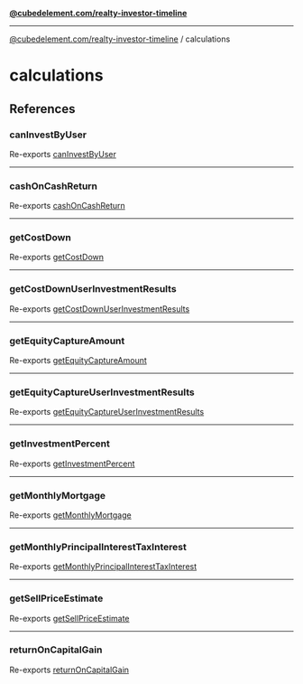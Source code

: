 [**@cubedelement.com/realty-investor-timeline**](../index.md)

---

[@cubedelement.com/realty-investor-timeline](../modules.md) / calculations

# calculations

## References

### canInvestByUser

Re-exports [canInvestByUser](can-invest-by-user/functions/canInvestByUser.md)

---

### cashOnCashReturn

Re-exports [cashOnCashReturn](cash-on-cash-return/functions/cashOnCashReturn.md)

---

### getCostDown

Re-exports [getCostDown](get-cost-down/functions/getCostDown.md)

---

### getCostDownUserInvestmentResults

Re-exports [getCostDownUserInvestmentResults](get-cost-down-user-investment-results/functions/getCostDownUserInvestmentResults.md)

---

### getEquityCaptureAmount

Re-exports [getEquityCaptureAmount](get-equity-capture-amount/functions/getEquityCaptureAmount.md)

---

### getEquityCaptureUserInvestmentResults

Re-exports [getEquityCaptureUserInvestmentResults](get-equity-capture-user-investment-results/functions/getEquityCaptureUserInvestmentResults.md)

---

### getInvestmentPercent

Re-exports [getInvestmentPercent](get-investment-percent/functions/getInvestmentPercent.md)

---

### getMonthlyMortgage

Re-exports [getMonthlyMortgage](get-monthly-mortgage/functions/getMonthlyMortgage.md)

---

### getMonthlyPrincipalInterestTaxInterest

Re-exports [getMonthlyPrincipalInterestTaxInterest](get-monthly-principal-interest-tax-interest/functions/getMonthlyPrincipalInterestTaxInterest.md)

---

### getSellPriceEstimate

Re-exports [getSellPriceEstimate](get-sell-price-estimate/functions/getSellPriceEstimate.md)

---

### returnOnCapitalGain

Re-exports [returnOnCapitalGain](return-on-capital-gain/functions/returnOnCapitalGain.md)
